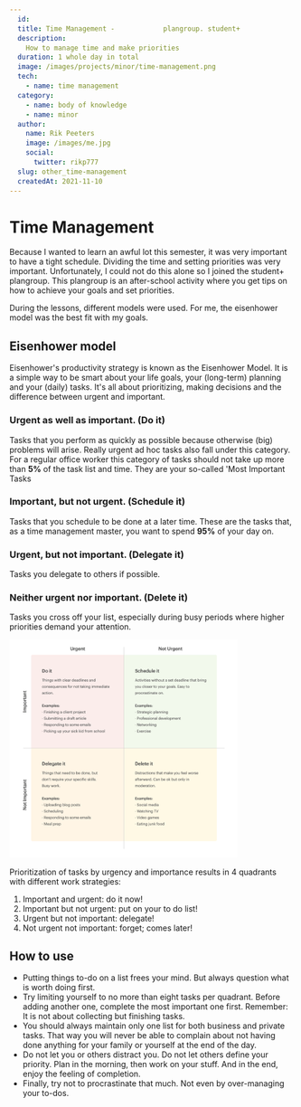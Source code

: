 ```yaml
---
  id:
  title: Time Management -            plangroup. student+
  description:
    How to manage time and make priorities 
  duration: 1 whole day in total 
  image: /images/projects/minor/time-management.png
  tech:
    - name: time management
  category:
    - name: body of knowledge
    - name: minor
  author:
    name: Rik Peeters
    image: /images/me.jpg
    social:
      twitter: rikp777
  slug: other_time-management
  createdAt: 2021-11-10
---
```


# Time Management 
Because I wanted to learn an awful lot this semester, it was very important to have a tight schedule. Dividing the time and setting priorities was very important. Unfortunately, I could not do this alone so I joined the student+ plangroup. This plangroup is an after-school activity where you get tips on how to achieve your goals and set priorities. 

During the lessons, different models were used. For me, the eisenhower model was the best fit with my goals. 

## Eisenhower model

Eisenhower's productivity strategy is known as the Eisenhower Model. It is a simple way to be smart about your life goals, your (long-term) planning and your (daily) tasks. It's all about prioritizing, making decisions and the difference between urgent and important.

### Urgent as well as important. (Do it)
Tasks that you perform as quickly as possible because otherwise (big) problems will arise. Really urgent ad hoc tasks also fall under this category. For a regular office worker this category of tasks should not take up more than **5%** of the task list and time. They are your so-called 'Most Important Tasks

### Important, but not urgent. (Schedule it)
Tasks that you schedule to be done at a later time. These are the tasks that, as a time management master, you want to spend **95%** of your day on.

### Urgent, but not important. (Delegate it)
Tasks you delegate to others if possible.

### Neither urgent nor important. (Delete it)
Tasks you cross off your list, especially during busy periods where higher priorities demand your attention.

<a href="/images/projects/other/eisenhower_matrix.png" target="_blank" rel="some text">
  <img width="80%" src="/images/projects/other/eisenhower_matrix.png" alt="Eisenhower Matrix"/>
</a>

Prioritization of tasks by urgency and importance results in 4 quadrants with different work strategies:

1. Important and urgent: do it now!
2. Important but not urgent: put on your to do list!
3. Urgent but not important: delegate!
4. Not urgent not important: forget; comes later!

## How to use 

- Putting things to-do on a list frees your mind. But always question what is worth doing first.
- Try limiting yourself to no more than eight tasks per quadrant. Before adding another one, complete the most important one first. Remember: It is not about collecting but finishing tasks.
- You should always maintain only one list for both business and private tasks. That way you will never be able to complain about not having done anything for your family or yourself at the end of the day.
- Do not let you or others distract you. Do not let others define your priority. Plan in the morning, then work on your stuff. And in the end, enjoy the feeling of completion.
- Finally, try not to procrastinate that much. Not even by over-managing your to-dos.
